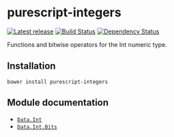 # purescript-integers

[![Latest release](http://img.shields.io/bower/v/purescript-integers.svg)](https://github.com/purescript/purescript-integers/releases)
[![Build Status](https://travis-ci.org/purescript/purescript-integers.svg?branch=master)](https://travis-ci.org/purescript/purescript-integers)
[![Dependency Status](https://www.versioneye.com/user/projects/55848cbc363861001d00034e/badge.svg?style=flat)](https://www.versioneye.com/user/projects/55848cbc363861001d00034e)

Functions and bitwise operators for the Int numeric type.

## Installation

```
bower install purescript-integers
```

## Module documentation

- [`Data.Int`](docs/Data/Int.md)
- [`Data.Int.Bits`](docs/Data/Int/Bits.md)
